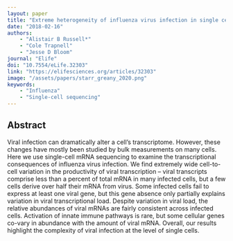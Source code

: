 ```yaml
---
layout: paper
title: "Extreme heterogeneity of influenza virus infection in single cells"
date: "2018-02-16"
authors: 
    - "Alistair B Russell*"
    - "Cole Trapnell"
    - "Jesse D Bloom"
journal: "Elife"
doi: "10.7554/eLife.32303"
link: "https://elifesciences.org/articles/32303"
image: "/assets/papers/starr_greany_2020.png"
keywords:
    - "Influenza"
    - "Single-cell sequencing"
---
```


## Abstract

Viral infection can dramatically alter a cell’s transcriptome. However, these changes have mostly been studied by bulk measurements on many cells. Here we use single-cell mRNA sequencing to examine the transcriptional consequences of influenza virus infection. We find extremely wide cell-to-cell variation in the productivity of viral transcription – viral transcripts comprise less than a percent of total mRNA in many infected cells, but a few cells derive over half their mRNA from virus. Some infected cells fail to express at least one viral gene, but this gene absence only partially explains variation in viral transcriptional load. Despite variation in viral load, the relative abundances of viral mRNAs are fairly consistent across infected cells. Activation of innate immune pathways is rare, but some cellular genes co-vary in abundance with the amount of viral mRNA. Overall, our results highlight the complexity of viral infection at the level of single cells.
